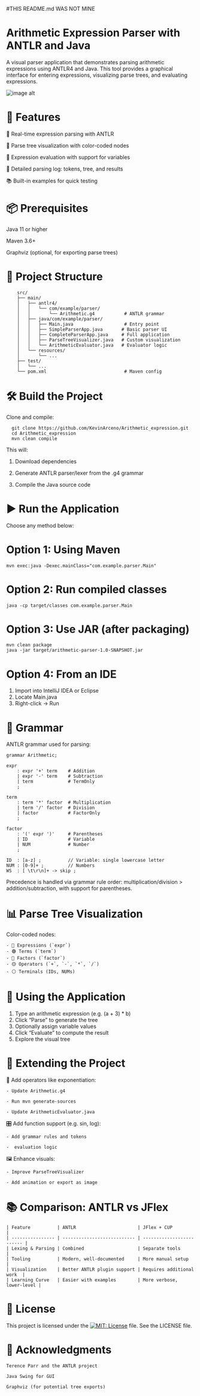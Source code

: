 #THIS README.md WAS NOT MINE


# Arithmetic Expression Parser with ANTLR and Java
A visual parser application that demonstrates parsing arithmetic expressions using ANTLR4 and Java. This tool provides a graphical interface for entering expressions, visualizing parse trees, and evaluating expressions.

![image alt](https://github.com/KevinArceno/Arithmetic_expression/blob/4a9ece5f18a81859fd91b6e016f1310d87f7da70/1.png)



# 🚀 Features
  🎯 Real-time expression parsing with ANTLR

  🌳 Parse tree visualization with color-coded nodes

  🧮 Expression evaluation with support for variables

  🧾 Detailed parsing log: tokens, tree, and results

  📚 Built-in examples for quick testing


# 📦 Prerequisites
Java 11 or higher

Maven 3.6+

Graphviz (optional, for exporting parse trees)


# 📁 Project Structure
        src/
        ├── main/
        │   ├── antlr4/
        │   │   └── com/example/parser/
        │   │       └── Arithmetic.g4           # ANTLR grammar
        │   ├── java/com/example/parser/
        │   │   ├── Main.java                   # Entry point
        │   │   ├── SimpleParserApp.java       # Basic parser UI
        │   │   ├── CompleteParserApp.java     # Full application
        │   │   ├── ParseTreeVisualizer.java   # Custom visualization
        │   │   └── ArithmeticEvaluator.java   # Evaluator logic
        │   └── resources/
        │       └── ...
        ├── test/
        │   └── ...
        └── pom.xml                             # Maven config


#  🛠️ Build the Project
Clone and compile:

      git clone https://github.com/KevinArceno/Arithmetic_expression.git
      cd Arithmetic_expression
      mvn clean compile


This will:

1.  Download dependencies

2.   Generate ANTLR parser/lexer from the .g4 grammar

3.   Compile the Java source code

# ▶️ Run the Application
Choose any method below:
# Option 1: Using Maven
    mvn exec:java -Dexec.mainClass="com.example.parser.Main"
# Option 2: Run compiled classes
    java -cp target/classes com.example.parser.Main
# Option 3: Use JAR (after packaging)
    mvn clean package
    java -jar target/arithmetic-parser-1.0-SNAPSHOT.jar
# Option 4: From an IDE
1.  Import into IntelliJ IDEA or Eclipse
2.  Locate Main.java
3.  Right-click → Run

# 🧠 Grammar
ANTLR grammar used for parsing:

    grammar Arithmetic;
    
    expr
        : expr '+' term    # Addition
        | expr '-' term    # Subtraction
        | term             # TermOnly
        ;
    
    term
        : term '*' factor  # Multiplication
        | term '/' factor  # Division
        | factor           # FactorOnly
        ;
    
    factor
        : '(' expr ')'     # Parentheses
        | ID               # Variable
        | NUM              # Number
        ;
    
    ID  : [a-z] ;          // Variable: single lowercase letter
    NUM : [0-9]+ ;         // Numbers
    WS  : [ \t\r\n]+ -> skip ;
Precedence is handled via grammar rule order:
multiplication/division > addition/subtraction, with support for parentheses.

# 📊 Parse Tree Visualization
Color-coded nodes:

    - 🔴 Expressions (`expr`)
    - 🟢 Terms (`term`)
    - 🔵 Factors (`factor`)
    - 🟡 Operators (`+`, `-`, `*`, `/`)
    - ⚪ Terminals (IDs, NUMs)

# 🧪 Using the Application
1.  Type an arithmetic expression (e.g. (a + 3) * b)
2.  Click “Parse” to generate the tree
3.  Optionally assign variable values
4.  Click “Evaluate” to compute the result
5.  Explore the visual tree

# 🔧 Extending the Project
🧩 Add operators like exponentiation:

    - Update Arithmetic.g4
    
    - Run mvn generate-sources
    
    - Update ArithmeticEvaluator.java
🎛️ Add function support (e.g. sin, log):

    - Add grammar rules and tokens

    -  evaluation logic

🖼️ Enhance visuals:

    - Improve ParseTreeVisualizer

    - Add animation or export as image

# 📚 Comparison: ANTLR vs JFlex
    | Feature          | ANTLR                       | JFlex + CUP               |
    | ---------------- | --------------------------- | ------------------------- |
    | Lexing & Parsing | Combined                    | Separate tools            |
    | Tooling          | Modern, well-documented     | More manual setup         |
    | Visualization    | Better ANTLR plugin support | Requires additional work  |
    | Learning Curve   | Easier with examples        | More verbose, lower-level |

# 📄 License
This project is licensed under the [![MIT: License](https://img.shields.io/badge/License-MIT-yellow.svg)](https://github.com/KevinArceno/Arithmetic_expression/blob/620d9f91507e4a07090b1e93878f7facf982f6bb/LICENSE) file. See the LICENSE file.


# 🙏 Acknowledgments
    Terence Parr and the ANTLR project
    
    Java Swing for GUI
    
    Graphviz (for potential tree exports)

